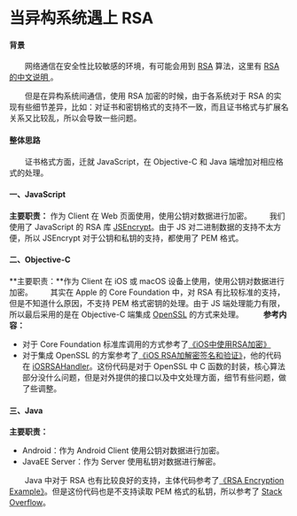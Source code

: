 # 当异构系统遇上 RSA


#### 背景
　　网络通信在安全性比较敏感的环境，有可能会用到 [RSA](https://en.wikipedia.org/wiki/RSA_(cryptosystem)) 算法，这里有 [RSA 的中文说明 ](https://zh.wikipedia.org/wiki/RSA%E5%8A%A0%E5%AF%86%E6%BC%94%E7%AE%97%E6%B3%95)。
  
　　但是在异构系统间通信，使用 RSA 加密的时候，由于各系统对于 RSA 的实现有些细节差异，比如：对证书和密钥格式的支持不一致，而且证书格式与扩展名关系又比较乱，所以会导致一些问题。

#### 整体思路
　　证书格式方面，迁就 JavaScript，在 Objective-C 和 Java 端增加对相应格式的处理。
　　
#### 一、JavaScript
**主要职责：** 作为 Client 在 Web 页面使用，使用公钥对数据进行加密。
　　我们使用了 JavaScript 的 RSA 库 [JSEncrypt](http://travistidwell.com/jsencrypt/)。由于 JS 对二进制数据的支持不太方便，所以 JSEncrypt 对于公钥和私钥的支持，都使用了 PEM 格式。

#### 二、Objective-C
**主要职责：**作为 Client 在 iOS 或 macOS 设备上使用，使用公钥对数据进行加密。
　　其实在 Apple 的 Core Foundation 中，对 RSA 有比较标准的支持，但是不知道什么原因，不支持 PEM 格式密钥的处理。由于 JS 端处理能力有限，所以最后采用的是在 Objective-C 端集成 [OpenSSL](https://www.openssl.org/) 的方式来处理。
　　
**参考内容：**
- 对于 Core Foundation 标准库调用的方式参考了[《iOS中使用RSA加密》](http://www.jianshu.com/p/74a796ec5038)
- 对于集成 OpenSSL 的方案参考了[《iOS RSA加解密签名和验证》](https://github.com/HustBroventure/iOSRSAHandler)，他的代码在 [iOSRSAHandler](https://github.com/HustBroventure/iOSRSAHandler)。这份代码是对于 OpenSSL 中 C 函数的封装，核心算法部分没什么问题，但是对外提供的接口以及中文处理方面，细节有些问题，做了些调整。

#### 三、Java
**主要职责：**
- Android：作为 Android Client 使用公钥对数据进行加密。 
- JavaEE Server：作为 Server 使用私钥对数据进行解密。  

　　Java 中对于 RSA 也有比较良好的支持，主体代码参考了[《RSA Encryption Example》](https://javadigest.wordpress.com/2012/08/26/rsa-encryption-example/)。但是这份代码也是不支持读取 PEM 格式的私钥，所以参考了 [Stack Overflow](https://stackoverflow.com/questions/11787571/how-to-read-pem-file-to-get-private-and-public-key)。


